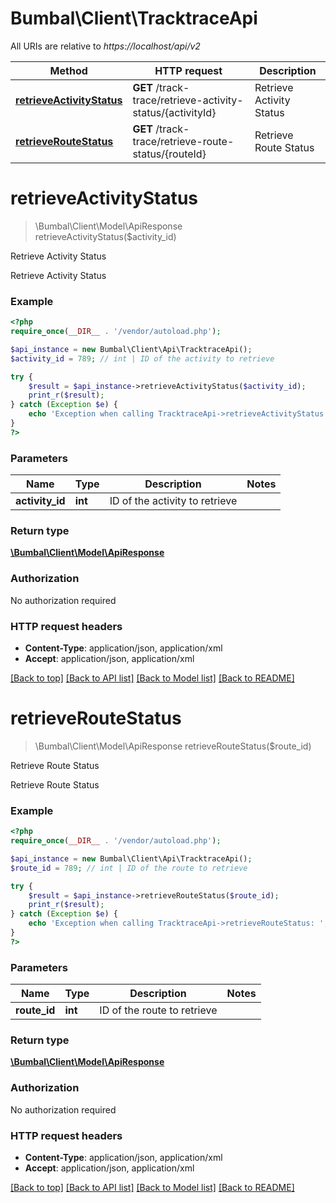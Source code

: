 # Bumbal\Client\TracktraceApi

All URIs are relative to *https://localhost/api/v2*

Method | HTTP request | Description
------------- | ------------- | -------------
[**retrieveActivityStatus**](TracktraceApi.md#retrieveActivityStatus) | **GET** /track-trace/retrieve-activity-status/{activityId} | Retrieve Activity Status
[**retrieveRouteStatus**](TracktraceApi.md#retrieveRouteStatus) | **GET** /track-trace/retrieve-route-status/{routeId} | Retrieve Route Status


# **retrieveActivityStatus**
> \Bumbal\Client\Model\ApiResponse retrieveActivityStatus($activity_id)

Retrieve Activity Status

Retrieve Activity Status

### Example
```php
<?php
require_once(__DIR__ . '/vendor/autoload.php');

$api_instance = new Bumbal\Client\Api\TracktraceApi();
$activity_id = 789; // int | ID of the activity to retrieve

try {
    $result = $api_instance->retrieveActivityStatus($activity_id);
    print_r($result);
} catch (Exception $e) {
    echo 'Exception when calling TracktraceApi->retrieveActivityStatus: ', $e->getMessage(), PHP_EOL;
}
?>
```

### Parameters

Name | Type | Description  | Notes
------------- | ------------- | ------------- | -------------
 **activity_id** | **int**| ID of the activity to retrieve |

### Return type

[**\Bumbal\Client\Model\ApiResponse**](../Model/ApiResponse.md)

### Authorization

No authorization required

### HTTP request headers

 - **Content-Type**: application/json, application/xml
 - **Accept**: application/json, application/xml

[[Back to top]](#) [[Back to API list]](../../README.md#documentation-for-api-endpoints) [[Back to Model list]](../../README.md#documentation-for-models) [[Back to README]](../../README.md)

# **retrieveRouteStatus**
> \Bumbal\Client\Model\ApiResponse retrieveRouteStatus($route_id)

Retrieve Route Status

Retrieve Route Status

### Example
```php
<?php
require_once(__DIR__ . '/vendor/autoload.php');

$api_instance = new Bumbal\Client\Api\TracktraceApi();
$route_id = 789; // int | ID of the route to retrieve

try {
    $result = $api_instance->retrieveRouteStatus($route_id);
    print_r($result);
} catch (Exception $e) {
    echo 'Exception when calling TracktraceApi->retrieveRouteStatus: ', $e->getMessage(), PHP_EOL;
}
?>
```

### Parameters

Name | Type | Description  | Notes
------------- | ------------- | ------------- | -------------
 **route_id** | **int**| ID of the route to retrieve |

### Return type

[**\Bumbal\Client\Model\ApiResponse**](../Model/ApiResponse.md)

### Authorization

No authorization required

### HTTP request headers

 - **Content-Type**: application/json, application/xml
 - **Accept**: application/json, application/xml

[[Back to top]](#) [[Back to API list]](../../README.md#documentation-for-api-endpoints) [[Back to Model list]](../../README.md#documentation-for-models) [[Back to README]](../../README.md)

